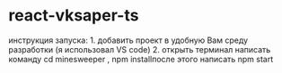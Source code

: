 # react-vksaper-ts
инструкция запуска: 1. добавить проект в удобную Вам среду разработки (я использовал VS code)
2. открыть терминал написать команду  cd minesweeper , npm installпосле этого написать npm start
